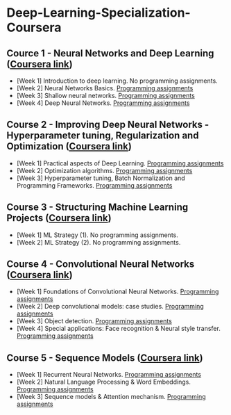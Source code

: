 # Deep-Learning-Specialization-Coursera

## Cource 1 - Neural Networks and Deep Learning ([Coursera link](https://www.coursera.org/learn/neural-networks-deep-learning))

  * [Week 1] Introduction to deep learning. No programming assignments.
  * [Week 2] Neural Networks Basics. [Programming assignments](/Deep-Learning-Specialization-Coursera/Course-1-Neural-Networks-and-Deep-Learning/week-2)
  * [Week 3] Shallow neural networks. [Programming assignments](/Deep-Learning-Specialization-Coursera/Course-1-Neural-Networks-and-Deep-Learning/week-3)
  * [Week 4] Deep Neural Networks. [Programming assignments](/Deep-Learning-Specialization-Coursera/Course-1-Neural-Networks-and-Deep-Learning/week-4)
  
## Course 2 - Improving Deep Neural Networks -  Hyperparameter tuning, Regularization and Optimization ([Coursera link](https://www.coursera.org/learn/deep-neural-network))

  * [Week 1] Practical aspects of Deep Learning. [Programming assignments](/Deep-Learning-Specialization-Coursera/Course-2-Improving-Deep-Neural-Networks-Hyperparameter-tuning-Regularization-and-Optimization/week-1)
  * [Week 2] Optimization algorithms. [Programming assignments](/Deep-Learning-Specialization-Coursera/Course-2-Improving-Deep-Neural-Networks-Hyperparameter-tuning-Regularization-and-Optimization/week-2)
  * [Week 3] Hyperparameter tuning, Batch Normalization and Programming Frameworks. [Programming assignments](/Deep-Learning-Specialization-Coursera/Course-2-Improving-Deep-Neural-Networks-Hyperparameter-tuning-Regularization-and-Optimization/week-3)

## Course 3 - Structuring Machine Learning Projects ([Coursera link](https://www.coursera.org/learn/machine-learning-projects))


  * [Week 1] ML Strategy (1). No programming assignments.
  * [Week 2] ML Strategy (2). No programming assignments.
  
## Course 4 - Convolutional Neural Networks ([Coursera link](https://www.coursera.org/learn/convolutional-neural-networks))

  * [Week 1] Foundations of Convolutional Neural Networks. [Programming assignments](/Deep-Learning-Specialization-Coursera/Course-4-Convolutional-Neural-Networks/week-1)
  * [Week 2] Deep convolutional models: case studies. [Programming assignments](/Deep-Learning-Specialization-Coursera/Course-4-Convolutional-Neural-Networks/week-2)
  * [Week 3] Object detection. [Programming assignments](/Deep-Learning-Specialization-Coursera/Course-4-Convolutional-Neural-Networks/week-3)
  * [Week 4] Special applications: Face recognition & Neural style transfer. [Programming assignments](/Deep-Learning-Specialization-Coursera/Course-4-Convolutional-Neural-Networks/week-4)
  
## Course 5 - Sequence Models ([Coursera link](https://www.coursera.org/learn/nlp-sequence-models))

  * [Week 1] Recurrent Neural Networks. [Programming assignments](Deep-Learning-Specialization-Coursera/Course-5-Sequence-Models/week-1/)
  * [Week 2] Natural Language Processing & Word Embeddings. [Programming assignments](Deep-Learning-Specialization-Coursera/Course-5-Sequence-Models/week-2/)
  * [Week 3] Sequence models & Attention mechanism. [Programming assignments](Deep-Learning-Specialization-Coursera/Course-5-Sequence-Models/week-3/)

